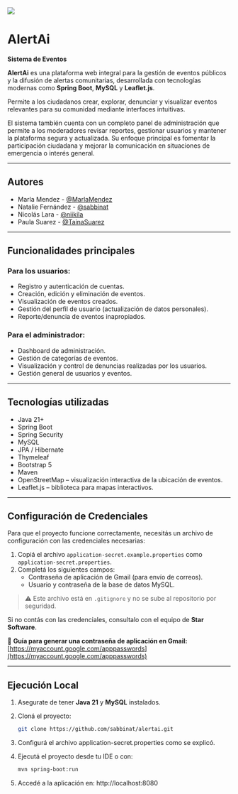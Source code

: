 <div >
  <img src="https://github.com/user-attachments/assets/deaa3df0-bc22-482e-bcb0-0b6d574f6370">
</div>

# AlertAi  
**Sistema de Eventos**

**AlertAi** es una plataforma web integral para la gestión de eventos públicos y la difusión de alertas comunitarias, desarrollada con tecnologías modernas como **Spring Boot**, **MySQL** y **Leaflet.js**.

Permite a los ciudadanos crear, explorar, denunciar y visualizar eventos relevantes para su comunidad mediante interfaces intuitivas.

El sistema también cuenta con un completo panel de administración que permite a los moderadores revisar reportes, gestionar usuarios y mantener la plataforma segura y actualizada. Su enfoque principal es fomentar la participación ciudadana y mejorar la comunicación en situaciones de emergencia o interés general.

---

## Autores

- Marla Mendez - [@MarlaMendez](https://github.com/MarlaMendez)
- Natalie Fernández - [@sabbinat](https://github.com/sabbinat)
- Nicolás Lara - [@niikila](https://github.com/niikila)
- Paula Suarez - [@TainaSuarez](https://github.com/TainaSuarez)

---

## Funcionalidades principales

### Para los usuarios:

- Registro y autenticación de cuentas.
- Creación, edición y eliminación de eventos.
- Visualización de eventos creados.
- Gestión del perfil de usuario (actualización de datos personales).
- Reporte/denuncia de eventos inapropiados.

### Para el administrador:

- Dashboard de administración.
- Gestión de categorías de eventos.
- Visualización y control de denuncias realizadas por los usuarios.
- Gestión general de usuarios y eventos.

---

## Tecnologías utilizadas

- Java 21+
- Spring Boot
- Spring Security
- MySQL
- JPA / Hibernate
- Thymeleaf
- Bootstrap 5
- Maven
- OpenStreetMap – visualización interactiva de la ubicación de eventos.
- Leaflet.js – biblioteca para mapas interactivos.

---

## Configuración de Credenciales

Para que el proyecto funcione correctamente, necesitás un archivo de configuración con las credenciales necesarias:

1. Copiá el archivo `application-secret.example.properties` como `application-secret.properties`.
2. Completá los siguientes campos:
   - Contraseña de aplicación de Gmail (para envío de correos).
   - Usuario y contraseña de la base de datos MySQL.

> ⚠️ Este archivo está en `.gitignore` y no se sube al repositorio por seguridad.

Si no contás con las credenciales, consultalo con el equipo de **Star Software**.

📌 **Guía para generar una contraseña de aplicación en Gmail:**  
[https://myaccount.google.com/apppasswords](https://myaccount.google.com/apppasswords)

---

## Ejecución Local

1. Asegurate de tener **Java 21** y **MySQL** instalados.
2. Cloná el proyecto:

   ```bash
   git clone https://github.com/sabbinat/alertai.git
   ```

3. Configurá el archivo application-secret.properties como se explicó.
4. Ejecutá el proyecto desde tu IDE o con:

   ```bash
   mvn spring-boot:run
   ```
5. Accedé a la aplicación en:
http://localhost:8080

